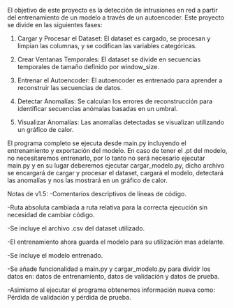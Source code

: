 El objetivo de este proyecto es la detección de intrusiones en red a partir del entrenamiento de un modelo a través de un autoencoder. Este proyecto se divide en las siguientes fases:

1. Cargar y Procesar el Dataset:
El dataset es cargado, se procesan y limpian las columnas, y se codifican las variables categóricas.

2. Crear Ventanas Temporales:
El dataset se divide en secuencias temporales de tamaño definido por window_size.

3. Entrenar el Autoencoder:
El autoencoder es entrenado para aprender a reconstruir las secuencias de datos.

4. Detectar Anomalías:
Se calculan los errores de reconstrucción para identificar secuencias anómalas basadas en un umbral.

5. Visualizar Anomalías:
Las anomalías detectadas se visualizan utilizando un gráfico de calor.

El programa completo se ejecuta desde main.py incluyendo el entrenamiento y exportación del modelo.
En caso de tener el .pt del modelo, no necesitaremos entrenarlo, por lo tanto no será necesario ejecutar main.py y en su lugar deberemos ejecutar cargar_modelo.py, dicho archivo se encargará de cargar y procesar el dataset, cargará el modelo, detectará las anomalías y nos las mostrará en un gráfico de calor.


Notas de v1.5:
-Comentarios descriptivos de líneas de código.

-Ruta absoluta cambiada a ruta relativa para la correcta ejecución sin necesidad de cambiar código.

-Se incluye el archivo .csv del dataset utilizado.

-El entrenamiento ahora guarda el modelo para su utilización mas adelante.

-Se incluye el modelo entrenado.

-Se añade funcionalidad a main.py y cargar_modelo.py para dividir los datos en: datos de entrenamiento, datos de validación y datos de prueba.

-Asimismo al ejecutar el programa obtenemos información nueva como: Pérdida de validación y pérdida de prueba.

